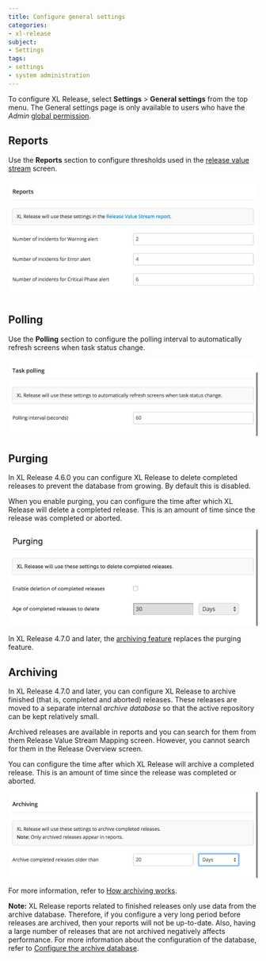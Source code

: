 ```yaml
---
title: Configure general settings
categories:
- xl-release
subject:
- Settings
tags:
- settings
- system administration
---
```


To configure XL Release, select **Settings** > **General settings** from the top menu. The General settings page is only available to users who have the *Admin* [global permission](/xl-release/how-to/configure-permissions.html).

## Reports

Use the **Reports** section to configure thresholds used in the [release value stream](/xl-release/concept/reports-in-xl-release.html#release-value-stream) screen.

![Reports Settings](../images/reports-settings.png)

## Polling

Use the **Polling** section to configure the polling interval to automatically refresh screens when task status change.

![Reports Settings](../images/polling-settings.png)

## Purging

In XL Release 4.6.0 you can configure XL Release to delete completed releases to prevent the database from growing. By default this is disabled.

When you enable purging, you can configure the time after which XL Release will delete a completed release. This is an amount of time since the release was completed or aborted.

![Archiving Settings](../images/archiving-settings-purging.png)

In XL Release 4.7.0 and later, the [archiving feature](/xl-release/how-to/configure-xl-release-general-settings.html#archiving) replaces the purging feature.

## Archiving

In XL Release 4.7.0 and later, you can configure XL Release to archive finished (that is, completed and aborted) releases. These releases are moved to a separate internal *archive database* so that the active repository can be kept relatively small.

Archived releases are available in reports and you can search for them from them Release Value Stream Mapping screen. However, you cannot search for them in the Release Overview screen.

You can configure the time after which XL Release will archive a completed release. This is an amount of time since the release was completed or aborted.

![Archiving Settings](../images/archiving-settings.png)

For more information, refer to [How archiving works](/xl-release/concept/how-archiving-works.html).

**Note:** XL Release reports related to finished releases only use data from the archive database. Therefore, if you configure a very long period before releases are archived, then your reports will not be up-to-date. Also, having a large number of releases that are not archived negatively affects performance. For more information about the configuration of the database, refer to [Configure the archive database](/xl-release/how-to/configure-the-archive-database.html).
